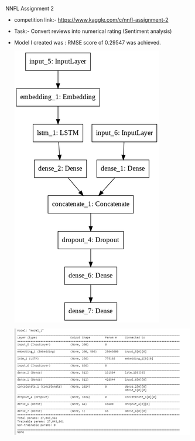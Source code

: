 NNFL Assignment 2



* competition link:- https://www.kaggle.com/c/nnfl-assignment-2

* Task:-  Convert reviews into numerical rating (Sentiment analysis)

* Model I created was : RMSE score of 0.29547 was achieved.

  ![](assignment_2.png)

  ![](assignment_2_summary.png)

  




